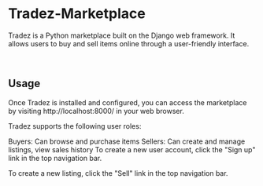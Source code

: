 # Tradez-Marketplace
Tradez is a Python marketplace built on the Django web framework. It allows users to buy and sell items online through a user-friendly interface.

<br>

## Usage
Once Tradez is installed and configured, you can access the marketplace by visiting http://localhost:8000/ in your web browser. <br>

Tradez supports the following user roles:<br>

Buyers: Can browse and purchase items
Sellers: Can create and manage listings, view sales history
To create a new user account, click the "Sign up" link in the top navigation bar.

To create a new listing, click the "Sell" link in the top navigation bar.
